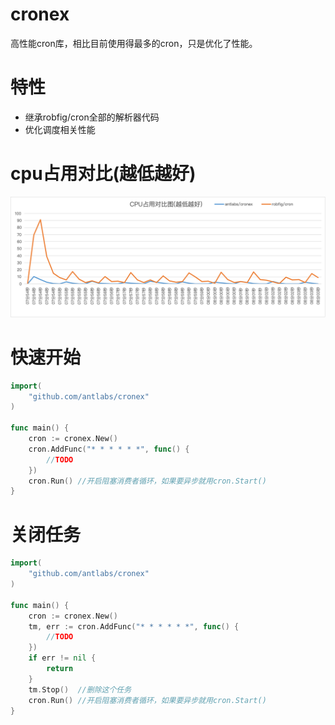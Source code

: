 # cronex
高性能cron库，相比目前使用得最多的cron，只是优化了性能。

# 特性
* 继承robfig/cron全部的解析器代码
* 优化调度相关性能

# cpu占用对比(越低越好)
![cronex.png](https://github.com/guonaihong/images/blob/master/cronex/cronex.png)

# 快速开始
```go
import(
    "github.com/antlabs/cronex"
)

func main() {
    cron := cronex.New()
    cron.AddFunc("* * * * * *", func() {
        //TODO
    })
    cron.Run() //开启阻塞消费者循环，如果要异步就用cron.Start()
}
```

# 关闭任务
```go
import(
    "github.com/antlabs/cronex"
)

func main() {
    cron := cronex.New()
    tm, err := cron.AddFunc("* * * * * *", func() {
        //TODO
    })
    if err != nil {
        return
    }
    tm.Stop()  //删除这个任务
    cron.Run() //开启阻塞消费者循环，如果要异步就用cron.Start()
}
```
